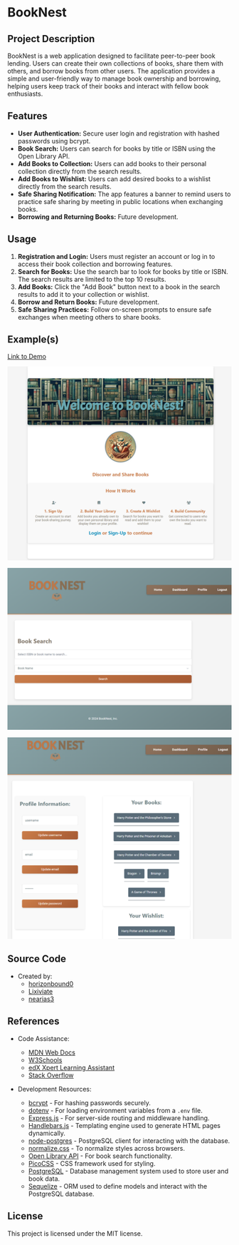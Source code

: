 # BookNest

## Project Description

BookNest is a web application designed to facilitate peer-to-peer book lending. Users can create their own collections of books, share them with others, and borrow books from other users. The application provides a simple and user-friendly way to manage book ownership and borrowing, helping users keep track of their books and interact with fellow book enthusiasts.

## Features

- **User Authentication:** Secure user login and registration with hashed passwords using bcrypt.
- **Book Search:** Users can search for books by title or ISBN using the Open Library API.
- **Add Books to Collection:** Users can add books to their personal collection directly from the search results.
- **Add Books to Wishlist:** Users can add desired books to a wishlist directly from the search results.
- **Safe Sharing Notification:** The app features a banner to remind users to practice safe sharing by meeting in public locations when exchanging books.
- **Borrowing and Returning Books:** Future development.

## Usage

1. **Registration and Login:** Users must register an account or log in to access their book collection and borrowing features.
2. **Search for Books:** Use the search bar to look for books by title or ISBN. The search results are limited to the top 10 results.
3. **Add Books:** Click the "Add Book" button next to a book in the search results to add it to your collection or wishlist.
4. **Borrow and Return Books:** Future development.
5. **Safe Sharing Practices:** Follow on-screen prompts to ensure safe exchanges when meeting others to share books.

## Example(s)

[Link to Demo](https://p2-book-nest.onrender.com/)

![BookNest Homepage](/images/Homepage.png)

![BookNest Dashboard](/images/Dashboard.png)

![BookNest Profile](/images/Profile.png)

## Source Code

- Created by:
  - [horizonbound0](https://github.com/horizonbound0)
  - [Lixiviate](https://github.com/Lixiviate)
  - [nearias3](https://github.com/nearias3)

## References

- Code Assistance:
  - [MDN Web Docs](https://developer.mozilla.org/en-US/)
  - [W3Schools](https://www.w3schools.com/)
  - [edX Xpert Learning Assistant](https://www.edx.org/)
  - [Stack Overflow](https://stackoverflow.com/)

- Development Resources:
  - [bcrypt](https://www.npmjs.com/package/bcrypt) - For hashing passwords securely.
  - [dotenv](https://www.npmjs.com/package/dotenv) - For loading environment variables from a `.env` file.
  - [Express.js](https://www.npmjs.com/package/express) - For server-side routing and middleware handling.
  - [Handlebars.js](https://www.npmjs.com/package/handlebars) - Templating engine used to generate HTML pages dynamically.
  - [node-postgres](https://www.npmjs.com/package/pg) - PostgreSQL client for interacting with the database.
  - [normalize.css](https://github.com/necolas/normalize.css) - To normalize styles across browsers.
  - [Open Library API](https://openlibrary.org/developers/api) - For book search functionality.
  - [PicoCSS](https://picocss.com/) - CSS framework used for styling.
  - [PostgreSQL](https://www.postgresql.org/) - Database management system used to store user and book data.
  - [Sequelize](https://www.npmjs.com/package/sequelize) - ORM used to define models and interact with the PostgreSQL database.

## License

This project is licensed under the MIT license.